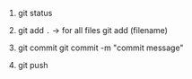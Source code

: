 1. git status
2. git add `.` -> for all files
    git add (filename)

3. git commit
    git commit -m "commit message"

4. git push